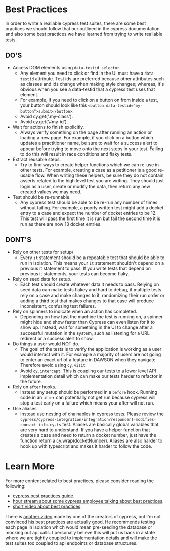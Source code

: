
# Best Practices

In order to write a realiable cypress test suites, there are some best practices we should follow that our outlined in the cypress documentation and also some best practices we have learned from trying to write realiable tests.

## DO'S
- Access DOM elements using `data-testid selector`.
  -  Any element you need to click or find in the UI must have a `data-testid` attribute. Test ids are preferred because other attributes such as classes and ids change when making style changes; whereas, it's obvious when you see a data-testid that a cypress test uses that element.
  - For example, if you need to click on a button on from inside a test, your button should look like this `<button data-testid="my-button">submit</button>`.
  - Avoid cy.get('.my-class').
  - Avoid cy.get('#my-id').
- Wait for actions to finish explicitly.
  - Always verify something on the page after running an action or loading a new page.  For example, if you click on a button which updates a practitioner name, be sure to wait for a success alert to appear before trying to move onto the next steps in your test.  Failing to do this will result in race conditions and flaky tests.  
- Extract reusable steps.
  - Try to find ways to create helper functions which we can re-use in other tests.  For example, creating a case as a petitioner is a good re-usable flow.  When writing these helpers, be sure they do not contain asserts related to the high level test you are writing.  They should just login as a user, create or modify the data, then return any new created values we may need.
- Test should be re-runnable.
  - Any cypress test should be able to be re-run any number of times without failing. For example, a poorly written test might add a docket entry to a case and expect the number of docket entries to be 12. This test will pass the first time it is run but fail the second time it is run as there are now 13 docket entries.

## DONT'S
- Rely on other tests for setup/
  - Every `it` statement should be a repeatable test that should be able to run in isolation.  This means your `it` statement shouldn't depend on a previous it statement to pass.  If you write tests that depend on previous it statements, your tests can become flaky.
- Rely on seed data for setup.
  - Each test should create whatever data it needs to pass. Relying on seed data can make tests flakey and hard to debug, if multiple tests rely on a case and make changes to it, randomizing their run order or adding a third test that makes changes to that case will produce inconsistent, confusing test failures. 
- Rely on spinners to indicate when an action has completed.
  - Depending on how fast the machine the test is running on, a spinner might hide and show faster than Cypress can even listen for it to show up. Instead, wait for something in the UI to change after a successful mutation in the system, such as listening for a URL redirect or a success alert to show.
- Do things a user would NOT do.
  - The goal of the tests is to verify the application is working as a user would interact with it. For example a majority of users are not going to enter an exact url of a feature in DAWSON when they navigate. Therefore avoid using `cy.visit`  
  - Avoid `cy.intercept`. This is coupling our tests to a lower level API implementation detail which can make our tests harder to refactor in the future.
- Rely on `after` hooks.
  - Instead any setup should be performed in a `before` hook. Running code in an `after` can potentially not get run because cypress will stop a test early on a failure which means your after will not run.
- Use aliases
  - Instead use nesting of chainables in cypress tests.  Please review the `cypress/cypress-integration/integration/respondent-modifies-contact-info.cy.ts` test.  Aliases are basically global variables that are very hard to understand.  If you have a helper function that creates a case and need to return a docket number, just have the function return a cy.wrap(docketNumber).  Aliases are also harder to hook up with typescript and makes it harder to follow the code.



# Learn More

For more content related to best practices, please consider reading the following:

 - [cypress best practices guide](https://docs.cypress.io/guides/references/best-practices).  
 - [hour stream about some cypress employee talking about best practices](https://www.youtube.com/watch?v=PPZSySI5ooc).  
 - [short video about best practices](https://www.youtube.com/watch?v=eBKYm7F05vY)

 There is [another video](https://www.youtube.com/watch?v=5XQOK0v_YRE) made by one of the creators of cypress, but I'm not convinced his best practices are actually good.  He recommends testing each page in isolation which would mean pre-seeding the database or mocking out api calls.  I personally believe this will put us back in a state where we are tightly coupled to implementation details and will make the test suites too coupled to api endpoints or database structures.